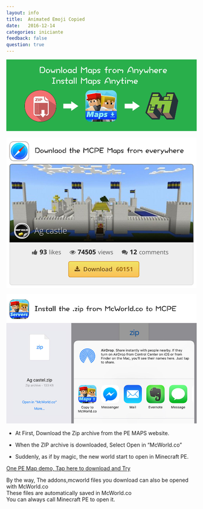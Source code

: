 ```yaml
---
layout: info
title:  Animated Emoji Copied
date:   2016-12-14
categories: iniciante
feedback: false
question: true
---
```

![screenshot](/assets/images/mcworldad.png)  

![screenshot](/assets/images/zip1.jpg)  

![screenshot](/assets/images/zip2.jpg)  

- At First, Download the Zip archive from the PE MAPS website.  

- When the ZIP archive is downloaded, Select Open in “McWorld.co”  
  
- Suddenly, as if by magic, the new world start to open in Minecraft PE.



[One PE Map demo, Tap here to download and Try](http://mcpehub.com/maps?sort=downloads) 
  

By the way, The addons,mcworld files you download can also be opened with McWorld.co  
These files are automatically saved in McWorld.co  
You can always call Minecraft PE to open it.





